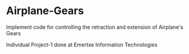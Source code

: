 # Airplane-Gears
Implement code for controlling the retraction and extension of Airplane's Gears

Individual Project-1 done at Emertxe Information Technologies
